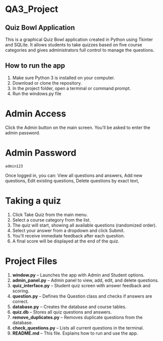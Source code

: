 # QA3_Project
## Quiz Bowl Application

This is a graphical Quiz Bowl application created in Python using Tkinter and SQLite. It allows students to take quizzes based on five course categories and gives administrators full control to manage the questions.

## How to run the app

1. Make sure Python 3 is installed on your computer.
2. Download or clone the repository.
3. In the project folder, open a terminal or command prompt.
4. Run the windows.py file

# Admin Access
Click the Admin button on the main screen. You’ll be asked to enter the admin password.

# Admin Password
    admin123

Once logged in, you can:
View all questions and answers,
Add new questions,
Edit existing questions,
Delete questions by exact text,

# Taking a quiz
1. Click Take Quiz from the main menu.
2. Select a course category from the list.
3. The quiz will start, showing all available questions (randomized order).
4. Select your answer from a dropdown and click Submit.
5. You'll receive immediate feedback after each question.
6. A final score will be displayed at the end of the quiz.

# Project Files

1. **window.py** – Launches the app with Admin and Student options.
2. **admin_panel.py** – Admin panel to view, add, edit, and delete questions.
3. **quiz_interface.py** – Student quiz screen with answer feedback and scoring.
4. **question.py** – Defines the Question class and checks if answers are correct.
5. **database.py** – Creates the database and course tables.
6. **quiz.db** – Stores all quiz questions and answers.
7. **remove_duplicates.py** – Removes duplicate questions from the database.
8. **check_questions.py** – Lists all current questions in the terminal.
9. **README.md** – This file. Explains how to run and use the app.
